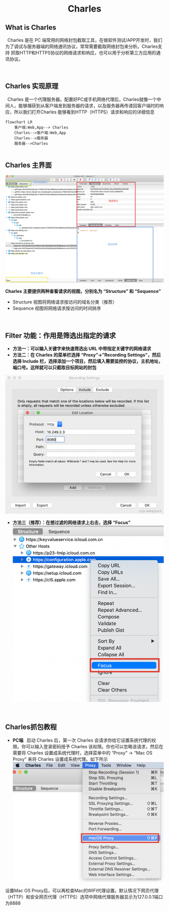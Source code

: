 # <center> Charles

## What is Charles
&ensp;Charles 是在 PC 端常用的网络封包截取工具，在做软件测试/APP开发时，我们为了调试与服务器端的网络通讯协议，常常需要截取网络封包来分析。Charles支持 抓取HTTP和HTTPS协议的网络请求和响应，也可以用于分析第三方应用的通讯协议。

<br> 

## Charles 实现原理
&ensp;Charles 是一个代理服务器。配置好PC或手机网络代理后，Charles就像一个中间人，能够捕获到从客户端发到服务器的请求，以及服务器再传递回客户端时的响应，所以我们打开Charles 能够看到HTTP（HTTPS）请求和响应的详细信息

```
flowchart LR
    客户端:Web,App--> Charles 
    Charles-->客户端:Web,App
    Charles-->服务器
    服务器-->Charles
    
```
## Charles 主界面
![charles主界面.png](/工具/img/Charles主界面.png)

**Charles 主要提供两种查看请求的视图，分别名为 “Structure” 和 “Sequence”**
- Structure 视图将网络请求按访问的域名分类（推荐）
- Sequence 视图将网络请求按访问的时间排序

<br>

## Filter 功能：作用是筛选出指定的请求

- **方法一：可以输入关键字来快速筛选出 URL 中带指定关键字的网络请求**
- **方法二：在 Charles 的菜单栏选择 “Proxy”->”Recording Settings”，然后选择 Include 栏，选择添加一个项目，然后填入需要监控的协议，主机地址，端口号。这样就可以只截取目标网站的封包**

![filter.png](/工具/img/Filter.png)

- **方法三（推荐）：在想过滤的网络请求上右击，选择 “Focus”**
![focus.png](/工具/img/Focus.png)

<br>

## Charles抓包教程
- **PC端**
&ensp;启动 Charles 后，第一次 Charles 会请求你给它设置系统代理的权限。你可以输入登录密码授予 Charles 该权限。你也可以忽略该请求，然后在需要将 Charles 设置成系统代理时，选择菜单中的 “Proxy” -> “Mac OS  Proxy” 来将 Charles 设置成系统代理。如下所示
![设置.png](/工具/img/设置.png)

设置Mac OS  Proxy后，可以再检查Mac的WIFI代理设置。默认情况下网页代理（HTTP）和安全网页代理（HTTPS）选项中网络代理服务器显示为127.0.0.1端口为8888